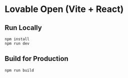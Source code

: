 # Lovable Open (Vite + React)

## Run Locally
```
npm install
npm run dev
```

## Build for Production
```
npm run build
```
